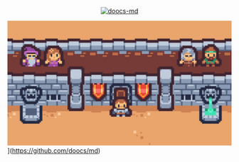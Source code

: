 <div align="center">
        
[![doocs-md](art/Export/logo.jpg.jpg)](https://github.com/doocs/md)
        
</div>

![doocs-md](art/Export/background.jpg)](https://github.com/doocs/md)
